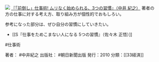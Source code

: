 
[![](https://images-fe.ssl-images-amazon.com/images/I/51X4edDL8dL._SL160_.jpg)](http://www.amazon.co.jp/exec/obidos/ASIN/4023308013/choiyaki81-22/ref=nosim)
[『「前倒し」仕事術! ムリなく始められる、3つの習慣』（中井 紀之）](http://www.amazon.co.jp/exec/obidos/ASIN/4023308013/choiyaki81-22/ref=nosim)
著者の方の仕事に対する考え方、取り組み方が個性的でおもしろい。

参考になった部分は、ぜひ自分の習慣にしていきたい。

- [[S『仕事をためこまない人になる 5つの習慣』（佐々木 正悟）]]

#仕事術 

著者： #中井紀之 
出版社： #朝日新聞出版
発行：2010 
分類：[[33経済]]
